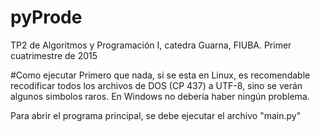 # pyProde
TP2 de Algoritmos y Programación I, catedra Guarna, FIUBA. Primer cuatrimestre de 2015

#Como ejecutar
Primero que nada, si se esta en Linux, es recomendable recodificar todos los archivos de DOS (CP 437) a UTF-8, sino se verán algunos simbolos raros. En Windows no debería haber ningún problema.

Para abrir el programa principal, se debe ejecutar el archivo "main.py"
